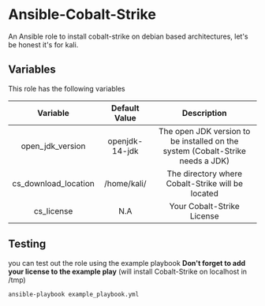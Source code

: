 # Ansible-Cobalt-Strike
An Ansible role to install cobalt-strike on debian based architectures, let's be honest it's for kali.

## Variables
This role has the following variables

|Variable   	|Default Value | Description   	|
|:-:	        |:-:	         |:-:             |
|open_jdk_version| openjdk-14-jdk | The open JDK version to be installed on the system (Cobalt-Strike needs a JDK)
|cs_download_location | /home/kali/ | The directory where Cobalt-Strike will be located|
|cs_license | N.A | Your Cobalt-Strike License|

## Testing
you can test out the role using the example playbook **Don't forget to add your license to the example play** (will install Cobalt-Strike on localhost in /tmp)

```
ansible-playbook example_playbook.yml 
```
